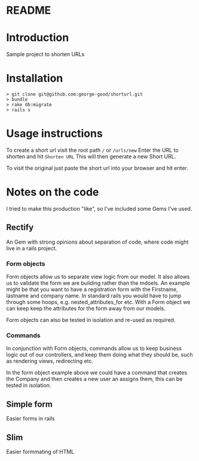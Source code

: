 
# README
# Introduction

Sample project to shorten URLs

# Installation

```
> git clone git@github.com:george-good/shorturl.git
> bundle
> rake db:migrate
> rails s
```

# Usage instructions
To create a short url visit the root path `/` or `/urls/new`
Enter the URL to shorten and hit `Shorten URL`
This will then generate a new Short URL.

To visit the original just paste the short url into your browser and hit enter.

# Notes on the code
I tried to make this production "like", so I've included some Gems I've used.

## Rectify

An Gem with strong opinions about separation  of code, where code might live in a rails project.

### Form objects

Form objects allow us to separate view logic from our model. It also allows us to validate the form we are building rather than the mdoels. An example might be that you want to have a registration form with the Firstname, lastname and company name. In standard rails you would have to jump through some hoops, e.g. nested_attributes_for etc. With a Form object we can keep keep the attributes for the form away from our models.

Form objects can also be tested in isolation and re-used as required.

### Commands

In conjunction with Form objects, commands allow us to keep business logic out of our controllers, and keep them doing what they should be, such as rendering views, redirecting etc.

In the form object example above we could have a command that creates the Company and then creates a new user an assigns them, this can be tested in isolation.

## Simple form

Easier forms in rails

## Slim

Easier formmating of HTML